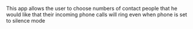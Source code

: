 This app allows the user to choose numbers of contact people that he would like that their incoming phone calls will ring even when phone is set to silence mode
